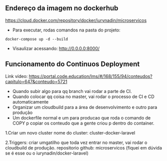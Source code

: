 ## Endereço da imagem no dockerhub

https://cloud.docker.com/repository/docker/iurynadin/microservicos

- Para executar, rodas comandos na pasta do projeto:
```
docker-compose up -d --build
```

- Visaulizar acessando: http://0.0.0.0:8000/


## Funcionamento do Continuos Deployment
Link vídeo: https://portal.code.education/lms/#/168/155/94/conteudos?capitulo=647&conteudo=5721

- Quando subir algo para qq branch vai rodar a parte de CI.
- Quando colocar qq coisa no master, vai rodar o processo de CI e CD automaticamente
- Organizar um cloudbuild para a área de desenvolvimento e outro para produção
- Um dockerfile normal e um para producao que roda o comando de COPY p copiar os conteudo que a gente criou p dentro do container.

1.Criar um novo cluster
nome do cluster: cluster-docker-laravel

2.Triggers: 
criar umgatilho que toda vez entrar no master, vai rodar o cloudbuild de produção. 
repositorio github: microservicos (fiquei em dúvida se é esse ou o iurynadin/docker-laravel)

